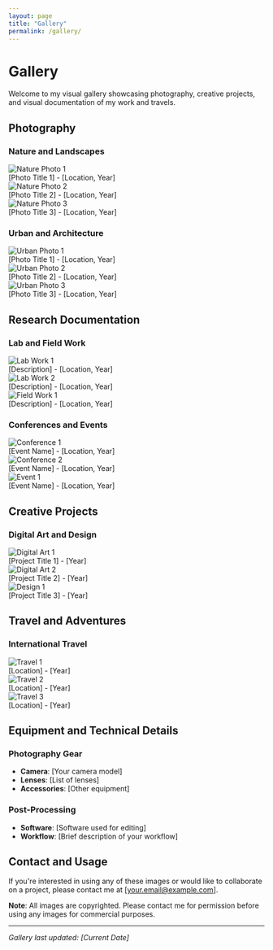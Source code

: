 ```yaml
---
layout: page
title: "Gallery"
permalink: /gallery/
---
```


# Gallery

Welcome to my visual gallery showcasing photography, creative projects, and visual documentation of my work and travels.

## Photography

### Nature and Landscapes
<div class="gallery-grid">
  <div class="gallery-item">
    <img src="/assets/images/gallery/nature1.jpg" alt="Nature Photo 1" class="gallery-image">
    <div class="gallery-caption">[Photo Title 1] - [Location, Year]</div>
  </div>
  <div class="gallery-item">
    <img src="/assets/images/gallery/nature2.jpg" alt="Nature Photo 2" class="gallery-image">
    <div class="gallery-caption">[Photo Title 2] - [Location, Year]</div>
  </div>
  <div class="gallery-item">
    <img src="/assets/images/gallery/nature3.jpg" alt="Nature Photo 3" class="gallery-image">
    <div class="gallery-caption">[Photo Title 3] - [Location, Year]</div>
  </div>
</div>

### Urban and Architecture
<div class="gallery-grid">
  <div class="gallery-item">
    <img src="/assets/images/gallery/urban1.jpg" alt="Urban Photo 1" class="gallery-image">
    <div class="gallery-caption">[Photo Title 1] - [Location, Year]</div>
  </div>
  <div class="gallery-item">
    <img src="/assets/images/gallery/urban2.jpg" alt="Urban Photo 2" class="gallery-image">
    <div class="gallery-caption">[Photo Title 2] - [Location, Year]</div>
  </div>
  <div class="gallery-item">
    <img src="/assets/images/gallery/urban3.jpg" alt="Urban Photo 3" class="gallery-image">
    <div class="gallery-caption">[Photo Title 3] - [Location, Year]</div>
  </div>
</div>

## Research Documentation

### Lab and Field Work
<div class="gallery-grid">
  <div class="gallery-item">
    <img src="/assets/images/gallery/lab1.jpg" alt="Lab Work 1" class="gallery-image">
    <div class="gallery-caption">[Description] - [Location, Year]</div>
  </div>
  <div class="gallery-item">
    <img src="/assets/images/gallery/lab2.jpg" alt="Lab Work 2" class="gallery-image">
    <div class="gallery-caption">[Description] - [Location, Year]</div>
  </div>
  <div class="gallery-item">
    <img src="/assets/images/gallery/field1.jpg" alt="Field Work 1" class="gallery-image">
    <div class="gallery-caption">[Description] - [Location, Year]</div>
  </div>
</div>

### Conferences and Events
<div class="gallery-grid">
  <div class="gallery-item">
    <img src="/assets/images/gallery/conference1.jpg" alt="Conference 1" class="gallery-image">
    <div class="gallery-caption">[Event Name] - [Location, Year]</div>
  </div>
  <div class="gallery-item">
    <img src="/assets/images/gallery/conference2.jpg" alt="Conference 2" class="gallery-image">
    <div class="gallery-caption">[Event Name] - [Location, Year]</div>
  </div>
  <div class="gallery-item">
    <img src="/assets/images/gallery/event1.jpg" alt="Event 1" class="gallery-image">
    <div class="gallery-caption">[Event Name] - [Location, Year]</div>
  </div>
</div>

## Creative Projects

### Digital Art and Design
<div class="gallery-grid">
  <div class="gallery-item">
    <img src="/assets/images/gallery/art1.jpg" alt="Digital Art 1" class="gallery-image">
    <div class="gallery-caption">[Project Title 1] - [Year]</div>
  </div>
  <div class="gallery-item">
    <img src="/assets/images/gallery/art2.jpg" alt="Digital Art 2" class="gallery-image">
    <div class="gallery-caption">[Project Title 2] - [Year]</div>
  </div>
  <div class="gallery-item">
    <img src="/assets/images/gallery/design1.jpg" alt="Design 1" class="gallery-image">
    <div class="gallery-caption">[Project Title 3] - [Year]</div>
  </div>
</div>

## Travel and Adventures

### International Travel
<div class="gallery-grid">
  <div class="gallery-item">
    <img src="/assets/images/gallery/travel1.jpg" alt="Travel 1" class="gallery-image">
    <div class="gallery-caption">[Location] - [Year]</div>
  </div>
  <div class="gallery-item">
    <img src="/assets/images/gallery/travel2.jpg" alt="Travel 2" class="gallery-image">
    <div class="gallery-caption">[Location] - [Year]</div>
  </div>
  <div class="gallery-item">
    <img src="/assets/images/gallery/travel3.jpg" alt="Travel 3" class="gallery-image">
    <div class="gallery-caption">[Location] - [Year]</div>
  </div>
</div>

## Equipment and Technical Details

### Photography Gear
- **Camera**: [Your camera model]
- **Lenses**: [List of lenses]
- **Accessories**: [Other equipment]

### Post-Processing
- **Software**: [Software used for editing]
- **Workflow**: [Brief description of your workflow]

## Contact and Usage

If you're interested in using any of these images or would like to collaborate on a project, please contact me at [your.email@example.com].

**Note**: All images are copyrighted. Please contact me for permission before using any images for commercial purposes.

---

*Gallery last updated: [Current Date]*

